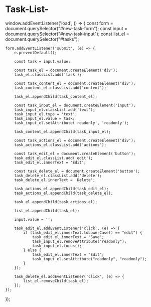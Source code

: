 # Task-List-
window.addEventListener('load', () => {
	const form = document.querySelector("#new-task-form");
	const input = document.querySelector("#new-task-input");
	const list_el = document.querySelector("#tasks");

	form.addEventListener('submit', (e) => {
		e.preventDefault();

		const task = input.value;

		const task_el = document.createElement('div');
		task_el.classList.add('task');

		const task_content_el = document.createElement('div');
		task_content_el.classList.add('content');

		task_el.appendChild(task_content_el);

		const task_input_el = document.createElement('input');
		task_input_el.classList.add('text');
		task_input_el.type = 'text';
		task_input_el.value = task;
		task_input_el.setAttribute('readonly', 'readonly');

		task_content_el.appendChild(task_input_el);

		const task_actions_el = document.createElement('div');
		task_actions_el.classList.add('actions');
		
		const task_edit_el = document.createElement('button');
		task_edit_el.classList.add('edit');
		task_edit_el.innerText = 'Edit';

		const task_delete_el = document.createElement('button');
		task_delete_el.classList.add('delete');
		task_delete_el.innerText = 'Delete';

		task_actions_el.appendChild(task_edit_el);
		task_actions_el.appendChild(task_delete_el);

		task_el.appendChild(task_actions_el);

		list_el.appendChild(task_el);

		input.value = '';

		task_edit_el.addEventListener('click', (e) => {
			if (task_edit_el.innerText.toLowerCase() == "edit") {
				task_edit_el.innerText = "Save";
				task_input_el.removeAttribute("readonly");
				task_input_el.focus();
			} else {
				task_edit_el.innerText = "Edit";
				task_input_el.setAttribute("readonly", "readonly");
			}
		});

		task_delete_el.addEventListener('click', (e) => {
			list_el.removeChild(task_el);
		});
	});
});
